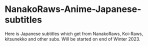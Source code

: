 # NanakoRaws-Anime-Japanese-subtitles

Here is Japanese subtitles which get from NanakoRaws, Koi-Raws, kitsunekko and other subs. Will be started on end of Winter 2023.
